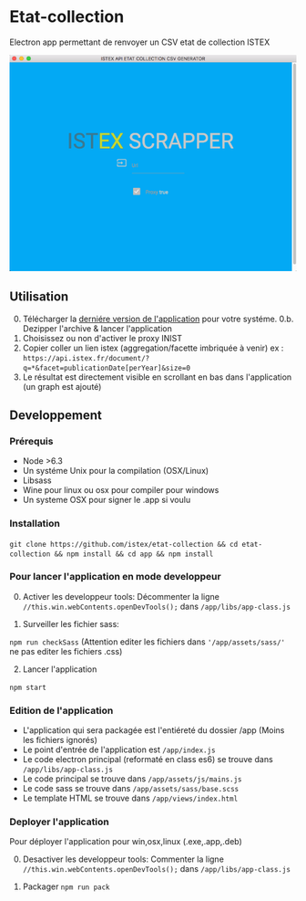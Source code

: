 # Etat-collection
Electron app permettant de renvoyer un CSV etat de collection ISTEX

![SCREENSHOT](https://raw.githubusercontent.com/istex/etat-collection/master/screenshot.png)


## Utilisation

0. Télécharger la [derniére version de l'application](https://github.com/istex/etat-collection/releases) pour votre systéme.
0.b. Dezipper l'archive & lancer l'application
1. Choisissez ou non d'activer le proxy INIST
2. Copier coller un lien istex (aggregation/facette imbriquée à venir)
  ex : `https://api.istex.fr/document/?q=*&facet=publicationDate[perYear]&size=0`
3. Le résultat est directement visible en scrollant en bas dans l'application (un graph est ajouté)


## Developpement 

### Prérequis 
- Node >6.3
- Un systéme Unix pour la compilation (OSX/Linux)
- Libsass
- Wine pour linux ou osx pour compiler pour windows
- Un systeme OSX pour signer le .app si voulu

### Installation
`git clone https://github.com/istex/etat-collection && cd etat-collection && npm install && cd app && npm install`

### Pour lancer l'application en mode developpeur

0. Activer les developpeur tools:
  Décommenter la ligne `//this.win.webContents.openDevTools();` dans `/app/libs/app-class.js`

1. Surveiller les fichier sass:

  `npm run checkSass` (Attention editer les fichiers dans `'/app/assets/sass/'` ne pas editer les fichiers .css)
  
2. Lancer l'application

  `npm start`
  
### Edition de l'application

- L'application qui sera packagée est l'entiéreté du dossier /app (Moins les fichiers ignorés)
- Le point d'entrée de l'application est `/app/index.js`
- Le code electron principal (reformaté en class es6) se trouve dans `/app/libs/app-class.js`
- Le code principal se trouve dans `/app/assets/js/mains.js`
- Le code sass se trouve dans `/app/assets/sass/base.scss`
- Le template HTML se trouve dans `/app/views/index.html`


### Deployer l'application
Pour déployer l'application pour win,osx,linux (.exe,.app,.deb)

0. Desactiver les developpeur tools:
  Commenter la ligne `//this.win.webContents.openDevTools();` dans `/app/libs/app-class.js`

1. Packager `npm run pack`
